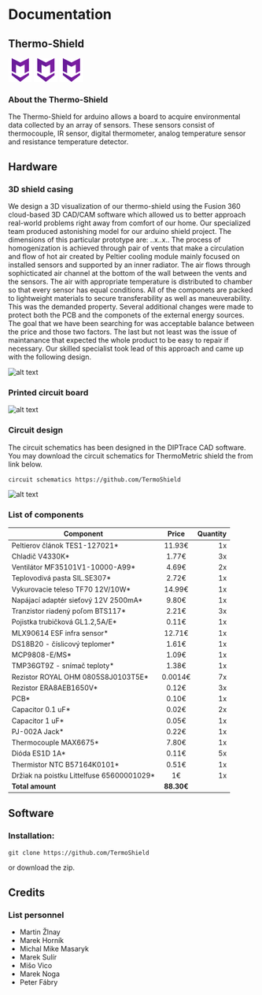 # Documentation
## Thermo-Shield
![alt text](https://github.com/adam-p/markdown-here/raw/master/src/common/images/icon48.png "Logo Title Text 1") 
![alt text](https://github.com/adam-p/markdown-here/raw/master/src/common/images/icon48.png "Logo Title Text 1") 
![alt text](https://github.com/adam-p/markdown-here/raw/master/src/common/images/icon48.png "Logo Title Text 1") 

### About the Thermo-Shield
The Thermo-Shield for arduino allows a board to acquire environmental data collected by an array of sensors. These sensors consist of thermocouple, IR sensor, digital thermometer, analog temperature sensor and resistance temperature detector.

## Hardware

### 3D shield casing 
We design a 3D visualization of our thermo-shield using the Fusion 360 cloud-based 3D CAD/CAM software which allowed us to better approach real-world problems right away from comfort of our home. Our specialized team produced astonishing model for our arduino shield project. The dimensions of this particular prototype are: ..x..x.. The process of homogenization is achieved through pair of vents that make a circulation and flow of hot air created by Peltier cooling module mainly focused on installed sensors and supported by an inner radiator. The air flows through sophicticated air channel at the bottom of the wall between the vents and the sensors. The air with appropriate temperature is distributed to chamber so that every sensor has equal conditions. All of the componets are packed to lightweight materials to secure transferability as well as maneuverability. This was the demanded property. Several additional changes were made to protect both the PCB and the componets of the external energy sources. The goal that we have been searching for was acceptable balance between the price and those two factors. The last but not least was the issue of maintanance that expected the whole product to be easy to repair if necessary. Our skilled specialist took lead of this approach and came up with the following design. 

![alt text](https://i.imgur.com/hIZOfO8.png "3D model") 

### Printed circuit board
![alt text](https://i.imgur.com/hhH9iUO.png "PCB") 

### Circuit design
The circuit schematics has been designed in the DIPTrace CAD software. You may download the circuit schematics for ThermoMetric shield the  from link below.
```
circuit schematics https://github.com/TermoShield
```

![alt text](https://i.imgur.com/sbr4ik7.jpg "Electric schematic layout") 


### List of components

| Component     | Price         | Quantity |
| ------------- |:-------------:| -----:|     
| Peltierov článok TES1-127021* | 11.93€ | 1x |   
| Chladič V4330K* | 1.77€      |   3x |    
| Ventilátor MF35101V1-10000-A99* | 4.69€      |    2x |   
| Teplovodivá pasta SIL.SE307* | 2.72€ | 1x |
| Vykurovacie teleso TF70 12V/10W* | 14.99€ | 1x |
| Napájací adaptér sieťový 12V 2500mA* | 9.80€ | 1x |
| Tranzistor riadený poľom BTS117* | 2.21€ | 3x |
| Pojistka trubičková GL1.2,5A/E* | 0.11€ | 1x |
| MLX90614 ESF infra sensor* | 12.71€ | 1x |
| DS18B20 - číslicový teplomer* | 1.61€ | 1x |
| MCP9808-E/MS* | 1.09€ | 1x |
| TMP36GT9Z - snímač teploty* | 1.38€ | 1x |
| Rezistor ROYAL OHM 0805S8J0103T5E* | 0.0014€ | 7x |
| Rezistor ERA8AEB1650V* | 0.12€ | 3x |
| PCB* | 0.10€ | 1x |
| Capacitor 0.1 uF* | 0.02€ | 2x |
| Capacitor 1 uF* | 0.05€ | 1x |
| PJ-002A Jack* | 0.22€ | 1x |
| Thermocouple MAX6675* | 7.80€ | 1x |
| Dióda ES1D 1A* | 0.11€ | 5x |
| Thermistor NTC B57164K0101* | 0.51€ | 1x |
| Držiak na poistku Littelfuse 65600001029* | 1€ | 1x |
| **Total amount** | **88.30€** | 

## Software
### Installation:
```
git clone https://github.com/TermoShield
```
or download the zip.

## Credits
### List personnel
+ Martin Žlnay
+ Marek Horník 
+ Michal Mike Masaryk 
+ Marek Sulír 
+ Mišo Vico 
+ Marek Noga 
+ Peter Fábry
